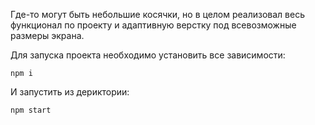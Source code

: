 Где-то могут быть небольшие косячки, но в целом реализовал весь функционал по проекту и адаптивную верстку под всевозможные размеры экрана.

Для запуска проекта необходимо установить все зависимости:
```
npm i
```
И запустить из дериктории:
```
npm start
```
